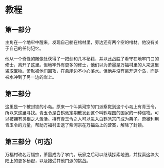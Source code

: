 # 教程

## 第一部分

主角在一个地牢中醒来，发现自己躺在棺材里，旁边还有两个空的棺材。他没有关于自己的任何记忆。

他从一个奇怪的雕像处获得了一把剑和几本秘籍，并以此战胜了看守在地牢门口的修士，离开了这里。但地牢外有更多的修士，他们以为萧墨是万福村里的人来这里盗取宝物。萧默被他们围攻，在悬崖边不小心落水。但他并没有离开这个岛，而是被水冲到了另一边的岸上。

## 第二部分

这里是一个被封锁的小岛。原来一个叫紫河宗的门派察觉到这个小岛上有青玉令，所以来这里寻找。青玉令是白鹤派定期散发到这个叫鹤堤国的国家的一种信物。可以被拥有灵根之人激活。持有青玉令之人可以进入白鹤派宗门成为弟子。萧墨利用青玉令的力量，帮助万福村击退了紫河宗在万福岛上的营寨，解除了封锁。

## 第三部分（可选）

万福村改名万福宗，萧墨成为了掌门。玩家之后可以继续探索地图，并探索这块大陆上的更多秘密，以及接受其他门派的挑战。
